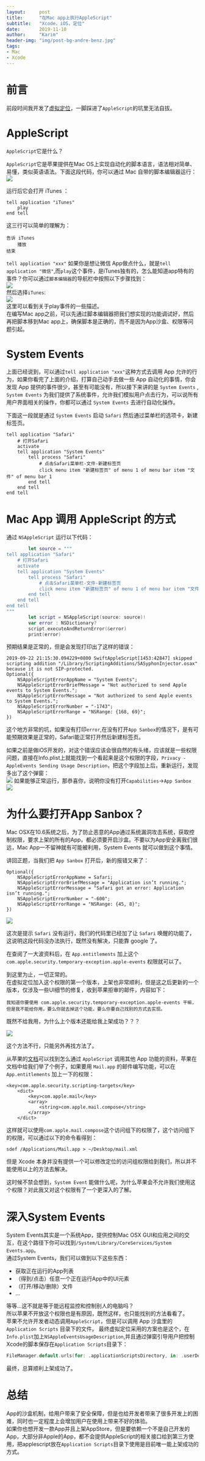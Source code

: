 ```yaml
---
layout:     post
title:      "在Mac app上执行AppleScript"
subtitle:   "Xcode，iOS，定位"
date:       2019-11-10
author:     "Karim"
header-img: "img/post-bg-andre-benz.jpg"
tags:
- Mac
- Xcode
---
```


# 前言  

前段时间我开发了[虚拟定位](https://itunes.apple.com/cn/app/%E8%99%9A%E6%8B%9F%E5%AE%9A%E4%BD%8D/id1459663647?mt=12)，一脚踩进了`AppleScript`的坑里无法自拔。  

# AppleScript  
`AppleScript`它是什么？  

`AppleScript`它是苹果提供在Mac OS上实现自动化的脚本语言，语法相对简单、易懂，类似英语语法。下面这段代码，你可以通过 Mac 自带的脚本编辑器运行：  
![](http://images.foolishtalk.org/apple-script-editor-1.png)

运行后它会打开 iTunes ：  
```shell
tell application "iTunes"
	play
end tell
```  

这三行可以简单的理解为：  
```shell
告诉 iTunes
    播放
结束
```  
`tell application "xxx"` 如果你是想让微信 App做点什么，就是`tell application "微信"`,而`play`这个事件，是iTunes独有的，怎么能知道app特有的事件？你可以通过`脚本编辑器`的导航栏中按照以下步骤找到：  
![](http://images.foolishtalk.org/apple-script-editor-2.png)  
然后选择`iTunes`:  
![](http://images.foolishtalk.org/apple-script-editor-3.png)   
这里可以看到关于play事件的一些描述。  
在编写Mac app之前，可以先通过脚本编辑器把我们想实现的功能调试好，然后再把脚本移到Mac app上，确保脚本是正确的，而不是因为App沙盒、权限等问题引起。  

# System Events  
上面已经说到，可以通过`tell application "xxx"`这种方式去调用 App 允许的行为，如果你看完了上面的介绍，打算自己动手去做一些 App 自动化的事情，你会发现 App 提供的事件很少，甚至有可能没有，所以接下来讲的是 `System Events` , `System Events` 为我们提供了系统事件，允许我们模拟用户点击行为，可以说所有用户界面相关的操作，你都可以通过 `System Events` 去进行自动化操作。  

下面这一段就是通过 `System Events` 启动 `Safari` 然后通过菜单栏的选项卡，新建标签页。
```shell
tell application "Safari"
	# 打开Safari
	activate
	tell application "System Events"
		tell process "Safari"
			# 点击Safari菜单栏-文件-新建标签页
			click menu item "新建标签页" of menu 1 of menu bar item "文件" of menu bar 1
		end tell
	end tell
end tell
```

 
# Mac App 调用 AppleScript 的方式  


通过 `NSAppleScript` 运行以下代码：

```Swift
        let source = """
tell application "Safari"
    # 打开Safari
    activate
    tell application "System Events"
        tell process "Safari"
            # 点击Safari菜单栏-文件-新建标签页
            click menu item "新建标签页" of menu 1 of menu bar item "文件" of menu bar 1
        end tell
    end tell
end tell
"""
        let script = NSAppleScript(source: source)!
        var error : NSDictionary?
        script.executeAndReturnError(&error)
        print(error)
```

预期结果是正常的，但是会发现打印出了这样的错误：  
```
2019-09-22 21:15:30.094229+0800 SwiftAppleScript[1453:42847] skipped scripting addition "/Library/ScriptingAdditions/SASyphonInjector.osax" because it is not SIP-protected.
Optional({
    NSAppleScriptErrorAppName = "System Events";
    NSAppleScriptErrorBriefMessage = "Not authorized to send Apple events to System Events.";
    NSAppleScriptErrorMessage = "Not authorized to send Apple events to System Events.";
    NSAppleScriptErrorNumber = "-1743";
    NSAppleScriptErrorRange = "NSRange: {168, 69}";
})
```  

这个地方非常的坑，如果没有打印`error`,在没有打开`App Sanbox`的情况下，是有可能预期效果是正常的，Safari能正常打开然后新建标签页。

如果之前是做iOS开发的，对这个错误应该会很自然的有头绪，应该就是一些权限问题，直接在Info.plist上就能找到一个看起来是这个权限的字段，`Privacy - AppleEvents Sending Usage Description`，把这个字段加上后，重新运行，发现多出了这个弹窗：  
![](http://images.foolishtalk.org/2019-09-28.4.55.09.png)
如果能够正常运行，那恭喜你，说明你没有打开`Capabilities`->`App Sanbox`
![](http://images.foolishtalk.org/2EE70BF91F39368ACF74DD225DEF0EE0.png)

# 为什么要打开App Sanbox？  

Mac OSX在10.6系统之后，为了防止恶意的App通过系统漏洞攻击系统，获取控制权限，要求上架的所有的App，都必须要开启沙盒。不要以为App安全离我们很远，Mac App一不留神就有可能被利用，System Events 就可以做到这个事情。  

讲回正题，当我们把 `App Sanbox` 打开后，新的报错又来了：  
```
Optional({
    NSAppleScriptErrorAppName = Safari;
    NSAppleScriptErrorBriefMessage = "Application isn’t running.";
    NSAppleScriptErrorMessage = "Safari got an error: Application isn’t running.";
    NSAppleScriptErrorNumber = "-600";
    NSAppleScriptErrorRange = "NSRange: {45, 8}";
})
```
![](http://images.foolishtalk.org/2019110_IMG_2412.png)  

这次是提示 `Safari` 没有运行，我们的代码里已经加了让 `Safari` 唤醒的功能了，这说明这段代码没办法执行，既然没有解决，只能靠 google 了。

在查阅了一大波资料后，在 `App.entitlements` 加上这个 `com.apple.security.temporary-exception.apple-events` 权限就可以了。  


到这里为止，一切正常的。  
在虚拟定位加入这个权限的第一个版本，上架也非常顺利，但是这之后更新的一个版本，仅涉及一些UI细节的修复，收到苹果拒审的邮件，内容如下：  
```
我知道你要使用 com.apple.security.temporary-exception.apple-events 干嘛，
但是我不能给你用，要么你就去掉这个功能，要么你要自己找别的方式去实现。
```  

既然不给我用，为什么上个版本还能给我上架成功？？？

![](http://images.foolishtalk.org/2019110_IMG_2412.png)

这个方法不行，只能另外再找方法了。

从苹果的[文档](https://developer.apple.com/library/archive/documentation/Miscellaneous/Reference/EntitlementKeyReference/Chapters/EnablingAppSandbox.html#//apple_ref/doc/uid/TP40011195-CH4-SW25)可以找到怎么通过 `AppleScript` 调用其他 App 功能的资料，苹果在文档中给我们举了个例子，如果要用 `Mail.app` 的邮件编写功能，可以在 `App.entitlements` 加上一下的权限：
```
<key>com.apple.security.scripting-targets</key>
    <dict>
        <key>com.apple.mail</key>
        <array>
            <string>com.apple.mail.compose</string>
        </array>
    </dict>
```

这样就可以使用`com.apple.mail.compose`这个访问组下的权限了，这个访问组下的权限，可以通过以下的命令看得到：
```shell
sdef /Applications/Mail.app > ~/Desktop/mail.xml
```

但是 Xcode 本身并没有提供一个可以修改定位的访问组权限给到我们，所以并不能使用以上的方法去解决。

这时候不禁会想到，`System Event` 能做什么呢，为什么苹果会不允许我们使用这个权限？对此我又对这个权限有了一个更深入的了解。

# 深入System Events  

System Events其实是一个系统App，提供控制Mac OSX GUI和应用之间的交互，在这个路径下你可以找到`/System/Library/CoreServices/System Events.app`。   
通过System Events，我们可以做到以下这些东西：  
- 获取正在运行的App列表
- （得到/点击）任意一个正在运行App中的UI元素
- （打开/移动/删除）文件
- ...

等等...这不就是等于能远程监控和控制别人的电脑吗？  
所以苹果不开放这个权限也是有原因，既然这样，也只能找别的方法看看了。  
苹果不允许开发者动态调用`AppleScript`，但是可以调用 App 沙盒里的 `Application Scripts` 目录下的文件。
最终虚拟定位采用的方案也是这个，在`Info.plist`加上`NSAppleEventsUsageDescription`,并且通过弹窗引导用户把控制Xcode的脚本保存在`Application Scripts`目录下：
```Swift
FileManager.default.urls(for: .applicationScriptsDirectory, in: .userDomainMask)
```

最终，总算顺利上架成功了。  

# 总结  
App的沙盒机制，给用户带来了安全保障，但是也给开发者带来了很多开发上的困难，同时也一定程度上会增加用户在使用上带来不好的体验。  
如果你也想开发一款App并且上架AppStore，但是要依赖一个不是自己开发的App，大部分非Apple的App，都不会提供AppleScript的相关接口给到第三方使用，把applescript放在`Application Scripts`目录下使用是目前唯一能上架成功的方式。